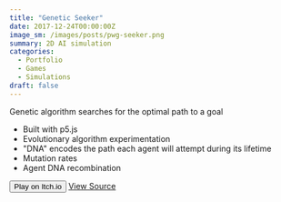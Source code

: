 ```yaml
---
title: "Genetic Seeker"
date: 2017-12-24T00:00:00Z
image_sm: /images/posts/pwg-seeker.png
summary: 2D AI simulation
categories: 
  - Portfolio
  - Games
  - Simulations
draft: false
---
```


Genetic algorithm searches for the optimal path to a goal

- Built with p5.js
- Evolutionary algorithm experimentation
- "DNA" encodes the path each agent will attempt during its lifetime
- Mutation rates
- Agent DNA recombination

<Button href="https://pilotwavegames.itch.io/genetic-seeker">Play on Itch.io</Button>
[View Source](https://github.com/benjohns1/genetic-seeker)
